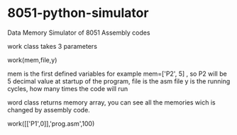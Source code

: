 # 8051-python-simulator
Data Memory Simulator of 8051 Assembly codes

work class takes 3 parameters

work(mem,file,y)

mem is the first defined variables for example mem=['P2', 5] ,  so P2 will be 5 decimal value at startup of the program,
file is the asm file
y is the running cycles, how many times the code will run


word class returns memory array, you can see all the memories wich is changed by assembly code.

work([['P1',0]],'prog.asm',100)
